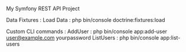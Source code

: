 My Symfony REST API Project

Data Fixtures :
Load Data : php bin/console doctrine:fixtures:load

Custom CLI commands :
AddUser : php bin/console app:add-user user@example.com yourpassword
ListUsers : php bin/console app:list-users


